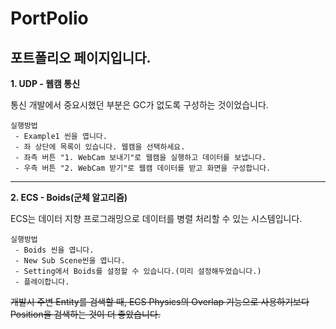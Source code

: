 # PortPolio
## 포트폴리오 페이지입니다.

**1. UDP - 웹캠 통신**

통신 개발에서 중요시했던 부분은 GC가 없도록 구성하는 것이었습니다.
    
    실행방법
     - Example1 씬을 엽니다.
     - 좌 상단에 목록이 있습니다. 웹캠을 선택하세요.
     - 좌측 버튼 "1. WebCam 보내기"로 웹캠을 실행하고 데이터를 보냅니다.
     - 우측 버튼 "2. WebCam 받기"로 웹캠 데이터를 받고 화면을 구성합니다.
---
**2. ECS - Boids(군체 알고리즘)**

ECS는 데이터 지향 프로그래밍으로 데이터를 병렬 처리할 수 있는 시스템입니다.

    실행방법
     - Boids 씬을 엽니다.
     - New Sub Scene씬을 엽니다.
     - Setting에서 Boids를 설정할 수 있습니다.(미리 설정해두었습니다.)
     - 플레이합니다.

~~개발시 주변 Entity를 검색할 때, ECS Physics의 Overlap 기능으로 사용하기보다 Position을 검색하는 것이 더 좋았습니다.~~
